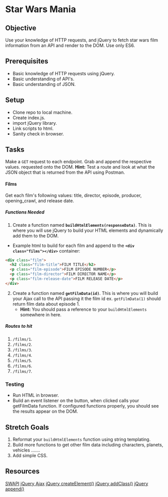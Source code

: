 # Star Wars Mania

## Objective

Use your knowledge of HTTP requests, and jQuery to fetch star wars film information from an API and render to the DOM. Use only ES6.

## Prerequisites
  - Basic knowledge of HTTP requests using jQuery.
  - Basic understanding of API's.
  - Basic understanding of JSON.
   
## Setup
 - Clone repo to local machine.
 - Create index.js.
 - import jQuery library.
 - Link scripts to html.
 - Sanity check in browser.

## Tasks
Make a `GET` request to each endpoint. Grab and append the respective values.
requested onto the DOM. **Hint:** Test a route and look at what the JSON object that is returned from the API using Postman.

#### Films

Get each film's following values: title, director, episode, producer, opening_crawl, and release date.

##### Functions Needed
1. Create a function named **```buildHtmlElements(responseData)```**. This is where you will use jQuery to build your HTML elements and dynamically add them to the DOM.

- Example html to build for each film and append to the **`<div class="films"></div>`** container:
```html
<div class="film">
  <h2 class="film-title">FILM TITLE</h2>
  <p class="film-episode">FILM EPISODE NUMBER</p>
  <p class="film-director">FILM DIRECTOR NAME</p>
  <p class="film-release-date">FILM RELEASE DATE</p>
</div>
```
2. Create a function named **```getFilmData(id)```**. This is where you will build your Ajax call to the API passing it the film id ex. ```getFilmData(1)``` should return film data about episode 1.
    - **Hint:** You should pass a reference to your ```buildHtmlElements``` somewhere in here.

##### Routes to hit
1. `/films/1`.
1. `/films/2`.
1. `/films/3`.
1. `/films/4`.
1. `/films/5`.
1. `/films/6`.
1. `/films/7`.


### Testing
  - Run HTML in browser. 
  - Build an event listener on the button, when clicked calls your getFilmData function. If configured functions properly, you should see the results appear on the DOM.

## Stretch Goals
1. Reformat your ```buildHtmlElements``` function using string templating.
2. Build more functions to get other film data including characters, planets, vehicles .......
3. Add simple CSS.


## Resources
[SWAPI](https://swapi.co/documentation#intro)
[jQuery Ajax](https://api.jquery.com/jQuery.ajax/)
[jQuery createElement()](https://api.jquery.com/?s=createElement%28%29)
[jQuery addClass()](https://api.jquery.com/addClass/)
[jQuery append()](https://api.jquery.com/append/)
